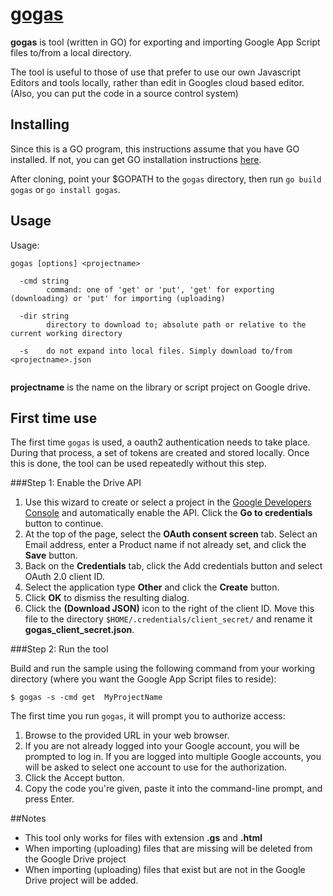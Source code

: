 # [gogas](https://github.com/tnum5/gogas)

**gogas** is tool (written in GO) for exporting and importing Google App Script files to/from a local directory.

The tool is useful to those of use that prefer to use our own Javascript Editors and tools locally, rather than edit in Googles cloud based editor. (Also, you can put the code in a source control system)

## Installing

Since this is a GO program, this instructions assume that you have GO installed. If not, you can get GO installation instructions [here](https://golang.org/doc/install).

After cloning, point your $GOPATH to the ```gogas```  directory, then run ```go build gogas``` or ```go install gogas```.

## Usage

Usage:

```code
gogas [options] <projectname>

  -cmd string
    	command: one of 'get' or 'put', 'get' for exporting (downloading) or 'put' for importing (uploading)

  -dir string
    	directory to download to; absolute path or relative to the current working directory

  -s	do not expand into local files. Simply download to/from <projectname>.json


  ```

**projectname** is the name on the library or script project on Google drive.

## First time use

The first time ```gogas``` is used, a oauth2 authentication needs to take place. During that process, a set of tokens are created and stored locally. Once this is done, the tool can be used repeatedly without this step.

###Step 1: Enable the Drive API

1. Use this wizard to create or select a project in the   [Google Developers Console](https://console.developers.google.com/) and automatically enable the  API. Click the **Go to credentials** button to continue.
2. At the top of the page, select the **OAuth consent screen** tab. Select an Email address, enter a Product name if not already set, and click the **Save** button.
3. Back on the **Credentials** tab, click the Add credentials button and select OAuth 2.0 client ID.
4. Select the application type **Other** and click the **Create** button.
5. Click **OK** to dismiss the resulting dialog.
6. Click the **(Download JSON)** icon to the right of the client ID. Move this file to the directory ```$HOME/.credentials/client_secret/``` and rename it **gogas_client_secret.json**.

###Step 2: Run the tool

Build and run the sample using the following command from your working directory (where you want the Google App Script files to reside):

```$ gogas -s -cmd get  MyProjectName```

The first time you run ```gogas```, it will prompt you to authorize access:

1. Browse to the provided URL in your web browser.
2. If you are not already logged into your Google account, you will be prompted to log in. If you are logged into multiple Google accounts, you will be asked to select one account to use for the authorization.
3. Click the Accept button.
4. Copy the code you're given, paste it into the command-line prompt, and press Enter.

##Notes

* This tool only works for files with extension **.gs** and **.html**
* When importing (uploading) files that are missing will be deleted from the Google Drive project
* When importing (uploading) files that exist but are not in the Google Drive project will be added.
